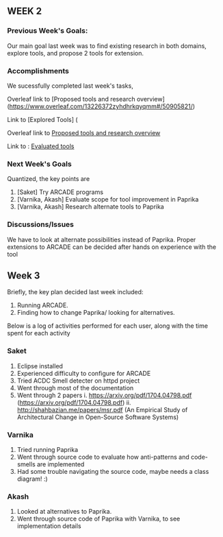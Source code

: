 ## WEEK 2

### Previous Week's Goals:
Our main goal last week was to find existing research in both domains, explore tools, and propose 2 tools for extension.

### Accomplishments
We sucessfully completed last week's tasks,

Overleaf link to [Proposed tools and research overview] (https://www.overleaf.com/13226372zyhdhrkqyqmm#/50905821/)

 Link to [Explored Tools] (

Overleaf link to [Proposed tools and research overview](https://www.overleaf.com/13226372zyhdhrkqyqmm#/50905821/)

Link to : [Evaluated tools](https://github.com/saketrule/SElab_SemVI/blob/master/proposed_tools.md)
### Next Week's Goals

Quantized, the key points are

1. [Saket]                  Try ARCADE programs
2. [Varnika, Akash]    Evaluate scope for tool improvement in Paprika
3. [Varnika, Akash]    Research alternate tools to Paprika

### Discussions/Issues

We have to look at alternate possibilities instead of Paprika.
Proper extensions to ARCADE can be decided after hands on experience with the tool


## Week 3

Briefly, the key plan decided last week included:
1. Running ARCADE. 
2. Finding how to change Paprika/ looking for alternatives.

Below is a log of activities performed for each user, along with the time spent for each activity

### Saket
1. Eclipse installed
2. Experienced difficulty to configure for ARCADE
3. Tried ACDC Smell detecter on httpd project
4. Went through most of the documentation
5. Went through 2 papers
	i. https://arxiv.org/pdf/1704.04798.pdf (https://arxiv.org/pdf/1704.04798.pdf)
	ii. http://shahbazian.me/papers/msr.pdf (An Empirical Study of Architectural Change
in Open-Source Software Systems)

### Varnika
1. Tried running Paprika
2. Went through source code to evaluate how anti-patterns and code-smells are implemented
3. Had some trouble navigating the source code, maybe needs a class diagram! :)



### Akash
1. Looked at alternatives to Paprika.
2. Went through source code of Paprika with Varnika, to see implementation details
